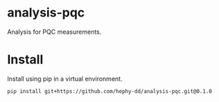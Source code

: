 # analysis-pqc

Analysis for PQC measurements.

# Install

Install using pip in a virtual environment.

```bash
pip install git+https://github.com/hephy-dd/analysis-pqc.git@0.1.0
```
